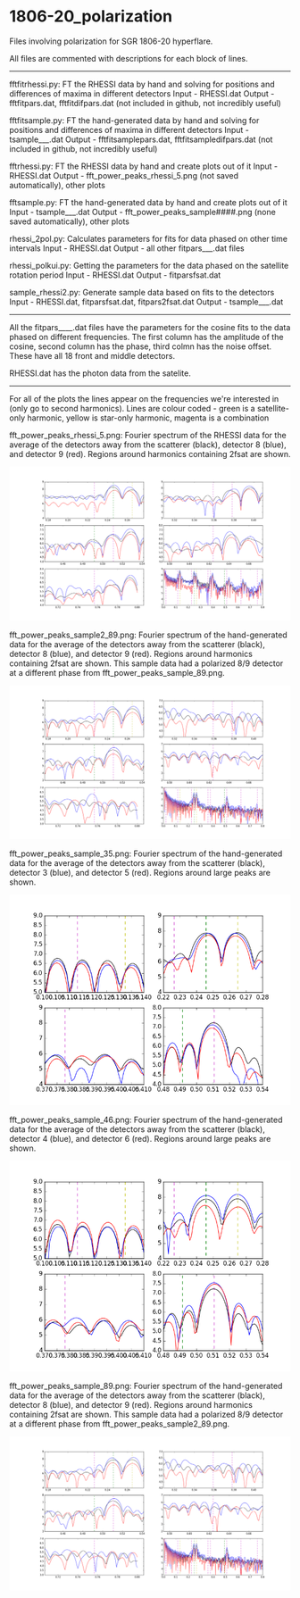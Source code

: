 # 1806-20_polarization

Files involving polarization for SGR 1806-20 hyperflare.

All files are commented with descriptions for each block of lines.

----------------------------------------------------------------------------------------------------------------

fftfitrhessi.py: FT the RHESSI data by hand and solving for positions and differences of maxima in different detectors
Input - RHESSI.dat
Output - fftfitpars.dat, fftfitdifpars.dat (not included in github, not incredibly useful)

fftfitsample.py: FT the hand-generated data by hand and solving for positions and differences of maxima in different detectors
Input - tsample___.dat
Output - fftfitsamplepars.dat, fftfitsampledifpars.dat (not included in github, not incredibly useful)

fftrhessi.py: FT the RHESSI data by hand and create plots out of it
Input - RHESSI.dat
Output - fft_power_peaks_rhessi_5.png (not saved automatically), other plots

fftsample.py: FT the hand-generated data by hand and create plots out of it
Input - tsample___.dat
Output - fft_power_peaks_sample####.png (none saved automatically), other plots

rhessi_2pol.py: Calculates parameters for fits for data phased on other time intervals
Input - RHESSI.dat
Output - all other fitpars___.dat files

rhessi_polkui.py: Getting the parameters for the data phased on the satellite rotation period
Input - RHESSI.dat
Output - fitparsfsat.dat

sample_rhessi2.py: Generate sample data based on fits to the detectors
Input - RHESSI.dat, fitparsfsat.dat, fitpars2fsat.dat
Output - tsample___.dat

----------------------------------------------------------------------------------------------------------------

All the fitpars____.dat files have the parameters for the cosine fits to the data phased on different frequencies.  The first column has the amplitude of the cosine, second column has the phase, third colmn has the noise offset.  These have all 18 front and middle detectors.

RHESSI.dat has the photon data from the satelite.

----------------------------------------------------------------------------------------------------------------

For all of the plots the lines appear on the frequencies we're interested in (only go to second harmonics).  Lines are colour coded - green is a satellite-only harmonic, yellow is star-only harmonic, magenta is a combination

fft_power_peaks_rhessi_5.png: Fourier spectrum of the RHESSI data for the average of the detectors away from the scatterer (black), detector 8 (blue), and detector 9 (red).  Regions around harmonics containing 2fsat are shown.

![fft_power_peaks_rhessi_5.png](fft_power_peaks_rhessi_5.png)

fft_power_peaks_sample2_89.png: Fourier spectrum of the hand-generated data for the average of the detectors away from the scatterer (black), detector 8 (blue), and detector 9 (red).  Regions around harmonics containing 2fsat are shown.  This sample data had a polarized 8/9 detector at a different phase from fft_power_peaks_sample_89.png.

![fft_power_peaks_sample2_89.png](fft_power_peaks_sample2_89.png)

fft_power_peaks_sample_35.png: Fourier spectrum of the hand-generated data for the average of the detectors away from the scatterer (black), detector 3 (blue), and detector 5 (red).  Regions around large peaks are shown.

![fft_power_peaks_sample_35.png](fft_power_peaks_sample_35.png)

fft_power_peaks_sample_46.png: Fourier spectrum of the hand-generated data for the average of the detectors away from the scatterer (black), detector 4 (blue), and detector 6 (red).  Regions around large peaks are shown.

![fft_power_peaks_sample_46.png](fft_power_peaks_sample_46.png)

fft_power_peaks_sample_89.png: Fourier spectrum of the hand-generated data for the average of the detectors away from the scatterer (black), detector 8 (blue), and detector 9 (red).  Regions around harmonics containing 2fsat are shown.  This sample data had a polarized 8/9 detector at a different phase from fft_power_peaks_sample2_89.png.

![fft_power_peaks_sample_89.png](fft_power_peaks_sample_89.png)
